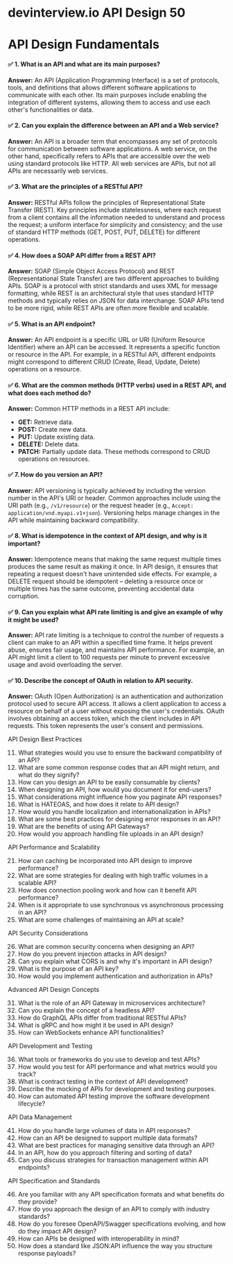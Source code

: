 # devinterview.io API Design 50


# API Design Fundamentals

#### ✅ 1. What is an API and what are its main purposes?
**Answer:** An API (Application Programming Interface) is a set of protocols, tools, and definitions that allows different software applications to communicate with each other. Its main purposes include enabling the integration of different systems, allowing them to access and use each other's functionalities or data.

#### ✅ 2. Can you explain the difference between an API and a Web service?
**Answer:** An API is a broader term that encompasses any set of protocols for communication between software applications. A web service, on the other hand, specifically refers to APIs that are accessible over the web using standard protocols like HTTP. All web services are APIs, but not all APIs are necessarily web services.

#### ✅ 3. What are the principles of a RESTful API?
**Answer:** RESTful APIs follow the principles of Representational State Transfer (REST). Key principles include statelessness, where each request from a client contains all the information needed to understand and process the request; a uniform interface for simplicity and consistency; and the use of standard HTTP methods (GET, POST, PUT, DELETE) for different operations.

#### ✅ 4. How does a SOAP API differ from a REST API?
**Answer:** SOAP (Simple Object Access Protocol) and REST (Representational State Transfer) are two different approaches to building APIs. SOAP is a protocol with strict standards and uses XML for message formatting, while REST is an architectural style that uses standard HTTP methods and typically relies on JSON for data interchange. SOAP APIs tend to be more rigid, while REST APIs are often more flexible and scalable.

#### ✅ 5. What is an API endpoint?
**Answer:** An API endpoint is a specific URL or URI (Uniform Resource Identifier) where an API can be accessed. It represents a specific function or resource in the API. For example, in a RESTful API, different endpoints might correspond to different CRUD (Create, Read, Update, Delete) operations on a resource.

#### ✅ 6. What are the common methods (HTTP verbs) used in a REST API, and what does each method do?
**Answer:** Common HTTP methods in a REST API include:
- **GET:** Retrieve data.
- **POST:** Create new data.
- **PUT:** Update existing data.
- **DELETE:** Delete data.
- **PATCH:** Partially update data.
These methods correspond to CRUD operations on resources.

#### ✅ 7. How do you version an API?
**Answer:** API versioning is typically achieved by including the version number in the API's URI or header. Common approaches include using the URI path (e.g., `/v1/resource`) or the request header (e.g., `Accept: application/vnd.myapi.v1+json`). Versioning helps manage changes in the API while maintaining backward compatibility.

#### ✅ 8. What is idempotence in the context of API design, and why is it important?
**Answer:** Idempotence means that making the same request multiple times produces the same result as making it once. In API design, it ensures that repeating a request doesn't have unintended side effects. For example, a DELETE request should be idempotent – deleting a resource once or multiple times has the same outcome, preventing accidental data corruption.

#### ✅ 9. Can you explain what API rate limiting is and give an example of why it might be used?
**Answer:** API rate limiting is a technique to control the number of requests a client can make to an API within a specified time frame. It helps prevent abuse, ensures fair usage, and maintains API performance. For example, an API might limit a client to 100 requests per minute to prevent excessive usage and avoid overloading the server.

#### ✅ 10. Describe the concept of OAuth in relation to API security.
**Answer:** OAuth (Open Authorization) is an authentication and authorization protocol used to secure API access. It allows a client application to access a resource on behalf of a user without exposing the user's credentials. OAuth involves obtaining an access token, which the client includes in API requests. This token represents the user's consent and permissions.


API Design Best Practices

11. What strategies would you use to ensure the backward compatibility of an API?
12. What are some common response codes that an API might return, and what do they signify?
13. How can you design an API to be easily consumable by clients?
14. When designing an API, how would you document it for end-users?
15. What considerations might influence how you paginate API responses?
16. What is HATEOAS, and how does it relate to API design?
17. How would you handle localization and internationalization in APIs?
18. What are some best practices for designing error responses in an API?
19. What are the benefits of using API Gateways?
20. How would you approach handling file uploads in an API design?

API Performance and Scalability

21. How can caching be incorporated into API design to improve performance?
22. What are some strategies for dealing with high traffic volumes in a scalable API?
23. How does connection pooling work and how can it benefit API performance?
24. When is it appropriate to use synchronous vs asynchronous processing in an API?
25. What are some challenges of maintaining an API at scale?

API Security Considerations

26. What are common security concerns when designing an API?
27. How do you prevent injection attacks in API design?
28. Can you explain what CORS is and why it's important in API design?
29. What is the purpose of an API key?
30. How would you implement authentication and authorization in APIs?

Advanced API Design Concepts

31. What is the role of an API Gateway in microservices architecture?
32. Can you explain the concept of a headless API?
33. How do GraphQL APIs differ from traditional RESTful APIs?
34. What is gRPC and how might it be used in API design?
35. How can WebSockets enhance API functionalities?

API Development and Testing

36. What tools or frameworks do you use to develop and test APIs?
37. How would you test for API performance and what metrics would you track?
38. What is contract testing in the context of API development?
39. Describe the mocking of APIs for development and testing purposes.
40. How can automated API testing improve the software development lifecycle?

API Data Management

41. How do you handle large volumes of data in API responses?
42. How can an API be designed to support multiple data formats?
43. What are best practices for managing sensitive data through an API?
44. In an API, how do you approach filtering and sorting of data?
45. Can you discuss strategies for transaction management within API endpoints?

API Specification and Standards

46. Are you familiar with any API specification formats and what benefits do they provide?
47. How do you approach the design of an API to comply with industry standards?
48. How do you foresee OpenAPI/Swagger specifications evolving, and how do they impact API design?
49. How can APIs be designed with interoperability in mind?
50. How does a standard like JSON:API influence the way you structure response payloads?
